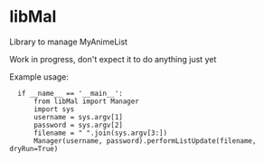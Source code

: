 libMal
======

Library to manage MyAnimeList

Work in progress, don't expect it to do anything just yet

Example usage:

      if __name__ == '__main__':
          from libMal import Manager
          import sys
          username = sys.argv[1]
          password = sys.argv[2]
          filename = " ".join(sys.argv[3:])
          Manager(username, password).performListUpdate(filename, dryRun=True)
